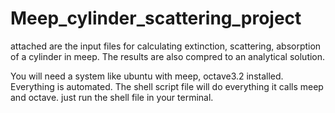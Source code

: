 Meep_cylinder_scattering_project
================================
attached are the input files for calculating extinction, scattering, absorption of a cylinder in meep. The results are also compred to an analytical solution. 

You will need a system like ubuntu with meep, octave3.2 installed. Everything is automated. The shell script file will do everything it calls meep and octave. just run the shell file in your terminal. 
